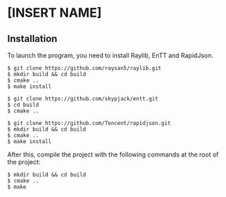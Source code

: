# [INSERT NAME]

## Installation

To launch the program, you need to install Raylib, EnTT and RapidJson.

```
$ git clone https://github.com/raysan5/raylib.git
$ mkdir build && cd build
$ cmake ..
$ make install
```

```
$ git clone https://github.com/skypjack/entt.git
$ cd build
$ cmake ..
```

```
$ git clone https://github.com/Tencent/rapidjson.git
$ mkdir build && cd build
$ cmake ..
$ make install
```

After this, compile the project with the following commands at the root of the project:

```
$ mkdir build && cd build
$ cmake ..
$ make
```
